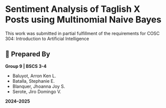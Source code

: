 # Sentiment Analysis of Taglish X Posts using Multinomial Naive Bayes 

This work was submitted in partial fulfillment of the requirements for
COSC 304: Introduction to Artificial Intelligence

## 👥 Prepared By

**Group 9 | BSCS 3-4**  
- Baluyot, Arron Ken L.  
- Batalla, Stephanie E.  
- Blanquer, Jhoanna Joy S.  
- Serote, Jiro Domingo V.

**2024–2025**
